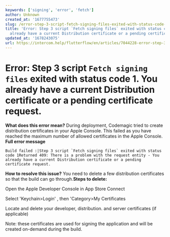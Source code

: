 ```yaml
---
keywords: ['signing', 'error', 'fetch']
author: Unknown
created_at: '1677755473'
slug: /error-step-3-script-fetch-signing-files-exited-with-status-code-1-you-already-have-a-current-distribution-certificate-or-a-pending-certificate-request
title: 'Error: Step 3 script `Fetch signing files` exited with status code 1. You
  already have a current Distribution certificate or a pending certificate request.'
updated_at: '1678243075'
url: https://intercom.help/flutterflow/en/articles/7044228-error-step-3-script-fetch-signing-files-exited-with-status-code-1-you-already-have-a-current-distribution-certificate-or-a-pending-certificate-request
---
```

# Error: Step 3 script `Fetch signing files` exited with status code 1. You already have a current Distribution certificate or a pending certificate request.

**What does this error mean?**
During deployment, Codemagic tried to create distribution certificates in your Apple Console. This failed as you have reached the maximum number of allowed certificates in the Apple Console.
**Full error message**
```
Build failed :|Step 3 script `Fetch signing files` exited with status code 1Returned 409: There is a problem with the request entity - You already have a current Distribution certificate or a pending certificate request.
```
**How to resolve this issue?**
You need to delete a few distribution certificates so that the build can go through.​
**Steps to delete:**

Open the Apple Developer Console in App Store Connect

Select 'Keychain&gt;Login' , then 'Category&gt;My Certificates

Locate and delete your developer, distribution. and server certificates (if applicable)

Note: these certificates are used for signing the application and will be created on-demand during the build.